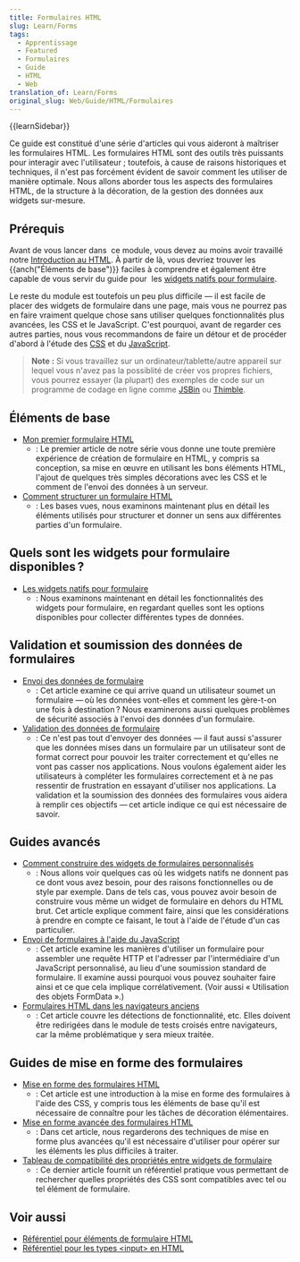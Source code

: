 ```yaml
---
title: Formulaires HTML
slug: Learn/Forms
tags:
  - Apprentissage
  - Featured
  - Formulaires
  - Guide
  - HTML
  - Web
translation_of: Learn/Forms
original_slug: Web/Guide/HTML/Formulaires
---
```

{{learnSidebar}}

Ce guide est constitué d'une série d'articles qui vous aideront à maîtriser les formulaires HTML. Les formulaires HTML sont des outils très puissants pour interagir avec l'utilisateur ; toutefois, à cause de raisons historiques et techniques, il n'est pas forcément évident de savoir comment les utiliser de manière optimale. Nous allons aborder tous les aspects des formulaires HTML, de la structure à la décoration, de la gestion des données aux widgets sur-mesure.

## Prérequis

Avant de vous lancer dans  ce module, vous devez au moins avoir travaillé notre [Introduction au HTML](/fr/docs/Apprendre/HTML/Introduction_à_HTML). À partir de là, vous devriez trouver les {{anch("Éléments de base")}} faciles à comprendre et également être capable de vous servir du guide pour  les [widgets natifs pour formulaire](/fr/docs/Web/Guide/HTML/Formulaires/Les_blocs_de_formulaires_natifs).

Le reste du module est toutefois un peu plus difficile — il est facile de placer des widgets de formulaire dans une page, mais vous ne pourrez pas en faire vraiment quelque chose sans utiliser quelques fonctionnalités plus avancées, les CSS et le JavaScript. C'est pourquoi, avant de regarder ces autres parties, nous vous recommandons de faire un détour et de procéder d'abord à l'étude des [CSS](/fr/Apprendre/CSS/Introduction_à_CSS) et du [JavaScript](/fr/docs/Apprendre/JavaScript).

> **Note :** Si vous travaillez sur un ordinateur/tablette/autre appareil sur lequel vous n'avez pas la possiblité de créer vos propres fichiers, vous pourrez essayer (la plupart) des exemples de code sur un programme de codage en ligne comme [JSBin](http://jsbin.com/) ou [Thimble](https://thimble.mozilla.org/).

## Éléments de base

- [Mon premier formulaire HTML](/fr/docs/Web/Guide/HTML/Formulaires/Mon_premier_formulaire_HTML)
  - : Le premier article de notre série vous donne une toute première expérience de création de formulaire en HTML, y compris sa conception, sa mise en œuvre en utilisant les bons éléments HTML, l'ajout de quelques très simples décorations avec les CSS et le comment de l'envoi des données à un serveur.
- [Comment structurer un formulaire HTML](/fr/docs/Web/Guide/HTML/Formulaires/Comment_structurer_un_formulaire_HTML "/fr/docs/HTML/Formulaires/Comment_structurer_un_formulaire_HTML")
  - : Les bases vues, nous examinons maintenant plus en détail les éléments utilisés pour structurer et donner un sens aux différentes parties d'un formulaire.

## Quels sont les widgets pour formulaire disponibles ?

- [Les widgets natifs pour formulaire](/fr/docs/Web/Guide/HTML/Formulaires/Les_blocs_de_formulaires_natifs)
  - : Nous examinons maintenant en détail les fonctionnalités des widgets pour formulaire, en regardant quelles sont les options disponibles pour collecter différentes types de données.

## Validation et soumission des données de formulaires

- [Envoi des données de formulaire](/fr/docs/Web/Guide/HTML/Formulaires/Envoyer_et_extraire_les_donn%C3%A9es_des_formulaires)
  - : Cet article examine ce qui arrive quand un utilisateur soumet un formulaire — où les données vont-elles et comment les gère-t-on une fois à destination ? Nous examinerons aussi quelques problèmes de sécurité associés à l'envoi des données d'un formulaire.
- [Validation des données de formulaire](/fr/docs/Web/Guide/HTML/Formulaires/Envoyer_et_extraire_les_données_des_formulaires)
  - : Ce n'est pas tout d'envoyer des données — il faut aussi s'assurer que les données mises dans un formulaire par un utilisateur sont de format correct pour pouvoir les traiter correctement et qu'elles ne vont pas casser nos applications. Nous voulons également aider les utilisateurs à compléter les formulaires correctement et à ne pas ressentir de frustration en essayant d'utiliser nos applications. La validation et la soumission des données des formulaires vous aidera à remplir ces objectifs — cet article indique ce qui est nécessaire de savoir.

## Guides avancés

- [Comment construire des widgets de formulaires personnalisés](/fr/docs/Web/Guide/HTML/Formulaires/Comment_construire_des_widgets_de_formulaires_personnalisés)
  - : Nous allons voir quelques cas où les widgets natifs ne donnent pas ce dont vous avez besoin, pour des raisons fonctionnelles ou de style par exemple. Dans de tels cas, vous pouvez avoir besoin de construire vous même un widget de formulaire en dehors du HTML brut. Cet article explique comment faire, ainsi que les considérations à prendre en compte ce faisant, le tout à l'aide de l'étude d'un cas particulier.
- [Envoi de formulaires à l'aide du JavaScript](/fr/docs/Web/Guide/HTML/Formulaires/Sending_forms_through_JavaScript)
  - : Cet article examine les manières d'utiliser un formulaire pour assembler une requête HTTP et l'adresser par l'intermédiaire d'un JavaScript personnalisé, au lieu d'une soumission standard de formulaire. Il examine aussi pourquoi vous pouvez souhaiter faire ainsi et ce que cela implique corrélativement. (Voir aussi «&nbsp;Utilisation des objets FormData&nbsp;».)
- [Formulaires HTML dans les navigateurs anciens](/fr/docs/Web/Guide/HTML/Formulaires/HTML_forms_in_legacy_browsers)
  - : Cet article couvre les détections de fonctionnalité, etc. Elles doivent être redirigées dans le module de tests croisés entre navigateurs, car la même problématique y sera mieux traitée.

## Guides de mise en forme des formulaires

- [Mise en forme des formulaires HTML](/fr/docs/Web/Guide/HTML/Formulaires/Apparence_des_formulaires_HTML)
  - : Cet article est une introduction à la mise en forme des formulaires à l'aide des CSS, y compris tous les éléments de base qu'il est nécessaire de connaître pour les tâches de décoration élémentaires.
- [Mise en forme avancée des formulaires HTML](/fr/docs/Web/Guide/HTML/Formulaires/Advanced_styling_for_HTML_forms)
  - : Dans cet article, nous regarderons des techniques de mise en forme plus avancées qu'il est nécessaire d'utiliser pour opérer sur les éléments les plus difficiles à traiter.
- [Tableau de compatibilité des propriétés entre widgets de formulaire](/fr/docs/Web/Guide/HTML/Formulaires/Property_compatibility_table_for_form_widgets)
  - : Ce dernier article fournit un référentiel pratique vous permettant de rechercher quelles propriétés des CSS sont compatibles avec tel ou tel élément de formulaire.

## Voir aussi

- [Référentiel pour éléments de formulaire HTML](/fr/docs/Web/HTML/Element#Forms)
- [Référentiel pour les types \<input> en HTML](/fr/docs/Web/HTML/Element/input)
